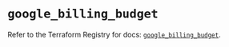 # `google_billing_budget`

Refer to the Terraform Registry for docs: [`google_billing_budget`](https://registry.terraform.io/providers/hashicorp/google-beta/6.45.0/docs/resources/google_billing_budget).
